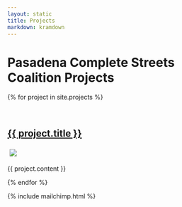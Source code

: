 ```yaml
---
layout: static
title: Projects
markdown: kramdown
---
```

# Pasadena Complete Streets Coalition Projects

{% for project in site.projects %}

<h2 style="padding-top:1.5em;"><a href="{{ project.linkURL }}">{{ project.title }}</a></h2>
<img src="{{project.imgURL}}" class="img-fluid" style="padding:5px;"><br>

{{ project.content }}

{% endfor %}

{% include mailchimp.html %}